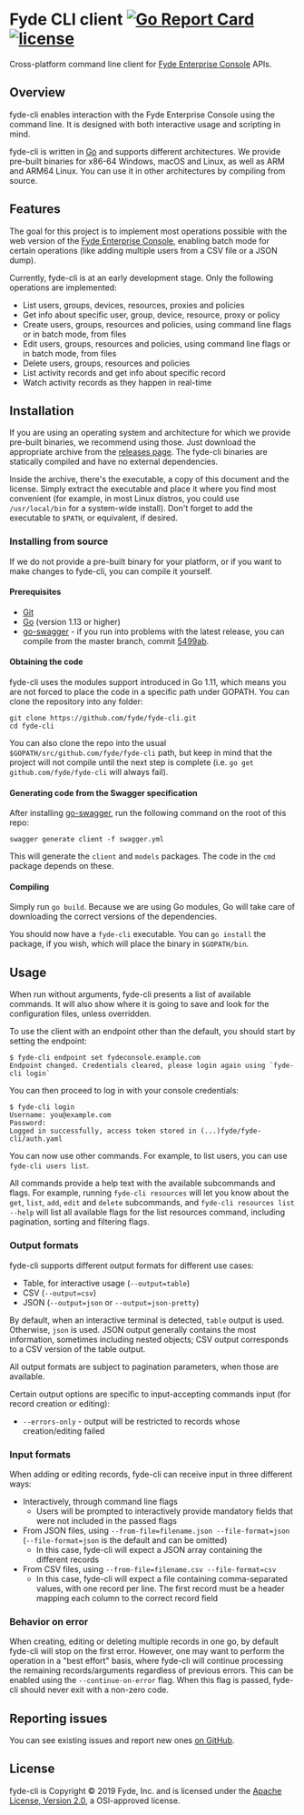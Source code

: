 Fyde CLI client [![Go Report Card](https://goreportcard.com/badge/github.com/fyde/fyde-cli)](https://goreportcard.com/report/github.com/fyde/fyde-cli) [![license](https://img.shields.io/github/license/fyde/fyde-cli.svg)](https://github.com/fyde/fyde-cli/blob/master/LICENSE)
===============

Cross-platform command line client for [Fyde Enterprise Console](https://fyde.github.io/docs/fyde-enterprise-console) APIs.

## Overview

fyde-cli enables interaction with the Fyde Enterprise Console using the command line.
It is designed with both interactive usage and scripting in mind.

fyde-cli is written in [Go](https://golang.org) and supports different architectures.
We provide pre-built binaries for x86-64 Windows, macOS and Linux, as well as ARM and ARM64 Linux.
You can use it in other architectures by compiling from source.

## Features

The goal for this project is to implement most operations possible with the web version of the [Fyde Enterprise Console](https://fyde.github.io/docs/fyde-enterprise-console), enabling batch mode for certain operations (like adding multiple users from a CSV file or a JSON dump).

Currently, fyde-cli is at an early development stage.
Only the following operations are implemented:

 - List users, groups, devices, resources, proxies and policies
 - Get info about specific user, group, device, resource, proxy or policy
 - Create users, groups, resources and policies, using command line flags or in batch mode, from files
 - Edit users, groups, resources and policies, using command line flags or in batch mode, from files
 - Delete users, groups, resources and policies
 - List activity records and get info about specific record
 - Watch activity records as they happen in real-time

## Installation

If you are using an operating system and architecture for which we provide pre-built binaries, we recommend using those.
Just download the appropriate archive from the [releases page](https://github.com/fyde/fyde-cli/releases).
The fyde-cli binaries are statically compiled and have no external dependencies.

Inside the archive, there's the executable, a copy of this document and the license. Simply extract the executable and place it where you find most convenient (for example, in most Linux distros, you could use `/usr/local/bin` for a system-wide install).
Don't forget to add the executable to `$PATH`, or equivalent, if desired.

### Installing from source

If we do not provide a pre-built binary for your platform, or if you want to make changes to fyde-cli, you can compile it yourself.

#### Prerequisites

 - [Git](https://git-scm.com/)
 - [Go](https://golang.org) (version 1.13 or higher)
 - [go-swagger](https://github.com/go-swagger/go-swagger) - if you run into problems with the latest release, you can compile from the master branch, commit [5499ab](https://github.com/go-swagger/go-swagger/commit/5499abf2a8c86a57f3a8112aca47a624f609689e).

#### Obtaining the code

fyde-cli uses the modules support introduced in Go 1.11, which means you are not forced to place the code in a specific path under GOPATH. You can clone the repository into any folder:

```
git clone https://github.com/fyde/fyde-cli.git
cd fyde-cli
```

You can also clone the repo into the usual `$GOPATH/src/github.com/fyde/fyde-cli` path, but keep in mind that the project will not compile until the next step is complete (i.e. `go get github.com/fyde/fyde-cli` will always fail).

#### Generating code from the Swagger specification

After installing [go-swagger](https://github.com/go-swagger/go-swagger), run the following command on the root of this repo:

`swagger generate client -f swagger.yml`

This will generate the `client` and `models` packages.
The code in the `cmd` package depends on these.

#### Compiling

Simply run `go build`.
Because we are using Go modules, Go will take care of downloading the correct versions of the dependencies.

You should now have a `fyde-cli` executable.
You can `go install` the package, if you wish, which will place the binary in `$GOPATH/bin`.

## Usage

When run without arguments, fyde-cli presents a list of available commands.
It will also show where it is going to save and look for the configuration files, unless overridden.

To use the client with an endpoint other than the default, you should start by setting the endpoint:

```
$ fyde-cli endpoint set fydeconsole.example.com
Endpoint changed. Credentials cleared, please login again using `fyde-cli login`
```

You can then proceed to log in with your console credentials:

```
$ fyde-cli login
Username: you@example.com
Password:
Logged in successfully, access token stored in (...)fyde/fyde-cli/auth.yaml
```

You can now use other commands. For example, to list users, you can use `fyde-cli users list`.

All commands provide a help text with the available subcommands and flags.
For example, running `fyde-cli resources` will let you know about the `get`, `list`, `add`, `edit` and `delete` subcommands, and `fyde-cli resources list --help` will list all available flags for the list resources command, including pagination, sorting and filtering flags.

### Output formats

fyde-cli supports different output formats for different use cases:

 - Table, for interactive usage (`--output=table`)
 - CSV (`--output=csv`)
 - JSON (`--output=json` or `--output=json-pretty`)

By default, when an interactive terminal is detected, `table` output is used.
Otherwise, `json` is used.
JSON output generally contains the most information, sometimes including nested objects; CSV output corresponds to a CSV version of the table output.

All output formats are subject to pagination parameters, when those are available.

Certain output options are specific to input-accepting commands input (for record creation or editing):
 - `--errors-only` - output will be restricted to records whose creation/editing failed

### Input formats

When adding or editing records, fyde-cli can receive input in three different ways:

 - Interactively, through command line flags
   - Users will be prompted to interactively provide mandatory fields that were not included in the passed flags
 - From JSON files, using `--from-file=filename.json --file-format=json` (`--file-format=json` is the default and can be omitted)
   - In this case, fyde-cli will expect a JSON array containing the different records
 - From CSV files, using `--from-file=filename.csv --file-format=csv`
   - In this case, fyde-cli will expect a file containing comma-separated values, with one record per line. The first record must be a header mapping each column to the correct record field

### Behavior on error

When creating, editing or deleting multiple records in one go, by default fyde-cli will stop on the first error.
However, one may want to perform the operation in a "best effort" basis, where fyde-cli will continue processing the remaining records/arguments regardless of previous errors.
This can be enabled using the `--continue-on-error` flag.
When this flag is passed, fyde-cli should never exit with a non-zero code.

## Reporting issues

You can see existing issues and report new ones [on GitHub](https://github.com/fyde/fyde-cli/issues).

## License

fyde-cli is Copyright © 2019 Fyde, Inc. and is licensed under the [Apache License, Version 2.0](http://www.apache.org/licenses/LICENSE-2.0), a OSI-approved license.